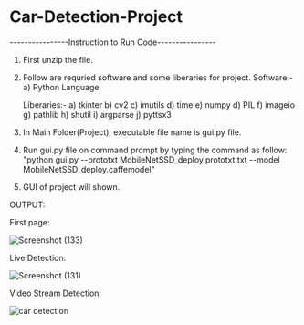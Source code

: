 # Car-Detection-Project

----------------Instruction to Run Code----------------

1.	First unzip the file.

2.	Follow are requried software and some liberaries for project.
	Software:-
	a)	Python Language
	
	Liberaries:-
	a)	tkinter
	b)	cv2
	c)	imutils
	d)	time
	e)	numpy
	d)	PIL
	f)	imageio
	g)	pathlib
	h)	shutil
	i)	argparse
	j)	pyttsx3

3.	In Main Folder(Project), executable file name is gui.py file.

4.	Run gui.py file on command prompt by typing the command as follow:
	"python gui.py --prototxt MobileNetSSD_deploy.prototxt.txt --model MobileNetSSD_deploy.caffemodel"

5.	GUI of project will shown.


OUTPUT:

First page:

![Screenshot (133)](https://user-images.githubusercontent.com/44299453/80354396-4f962a00-8894-11ea-930d-517dcb4946f5.png)

Live Detection:

![Screenshot (131)](https://user-images.githubusercontent.com/44299453/80354577-8c622100-8894-11ea-8d12-14e100a9b9d9.png)

Video Stream Detection:

![car detection](https://user-images.githubusercontent.com/44299453/80354632-9dab2d80-8894-11ea-81ee-3889f6dffbe5.png)
